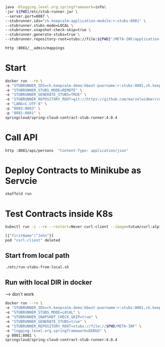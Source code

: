 ```bash 
java -Dlogging.level.org.springframework=info\
-jar ${PWD}/etc/stub-runner.jar \
--server.port=8087 \
--stubrunner.ids="ch.keepcalm:application-module:+:stubs:8081" \
--stubrunner.stubs-mode=LOCAL \
--stubrunner.snapshot-check-skip=true \
--stubrunner.generate-stubs=true \
--stubrunner.repository-root=stubs://file:${PWD}"/META-INF/application-module"
``` 

```bash
http :8081/__admin/mappings
```

# Start
```bash 
docker run --rm \
-e "STUBRUNNER_IDS=ch.keepcalm.demo:kboot-puername:+:stubs:8081,ch.keepcalm.demo:kboot-puername:+:stubs,ch.keepcalm.demo:xml:+:stubs" \
-e "STUBRUNNER_STUBS_MODE=REMOTE" \
-e "STUBRUNNER_GENERATE_STUBS=TRUE" \
-e "STUBRUNNER_REPOSITORY_ROOT=git://https://github.com/marzelwidmer/contracts.git" \
-e "LANG=C.UTF-8" \
-p "8083:8083" \
-p "8081:8081" \
springcloud/spring-cloud-contract-stub-runner:4.0.4
```

# Call API
```bash 
http :8081/api/persons  "Content-Type: application/json"
```

# Deploy Contracts to Minikube as Servcie
```bash
skaffold run
```

# Test Contracts inside K8s
```bash
kubectl run -i --rm --restart=Never curl-client --image=tutum/curl:alpine --command -- curl -s 'http://contracts/api/persons' -H 'Content-Type: application/json' -w "\n"

[{"firstName":"John"}]
pod "curl-client" deleted
```



## Start from local path
```bash
./etc/run-stubs-from-local.sh
```

## Run with local DIR in docker 
--> don`t work

```bash
docker run --rm \
-e "STUBRUNNER_IDS=ch.keepcalm.demo:kboot-puername:+:stubs:8081,ch.keepcalm.demo:xml:+:stubs" \
-e "STUBRUNNER_STUBS_MODE=LOCAL" \
-e "STUBRUNNER_SNAPSHOT_CHECK_SKIP=true" \
-e "STUBRUNNER_GENERATE_STUBS=true" \
-e "STUBRUNNER_REPOSITORY_ROOT=stubs://file://$PWD/META-INF" \
-e "logging.level.org.springframework=DEBUG" \
-p 8081:8081 \
springcloud/spring-cloud-contract-stub-runner:4.0.4

``` 
